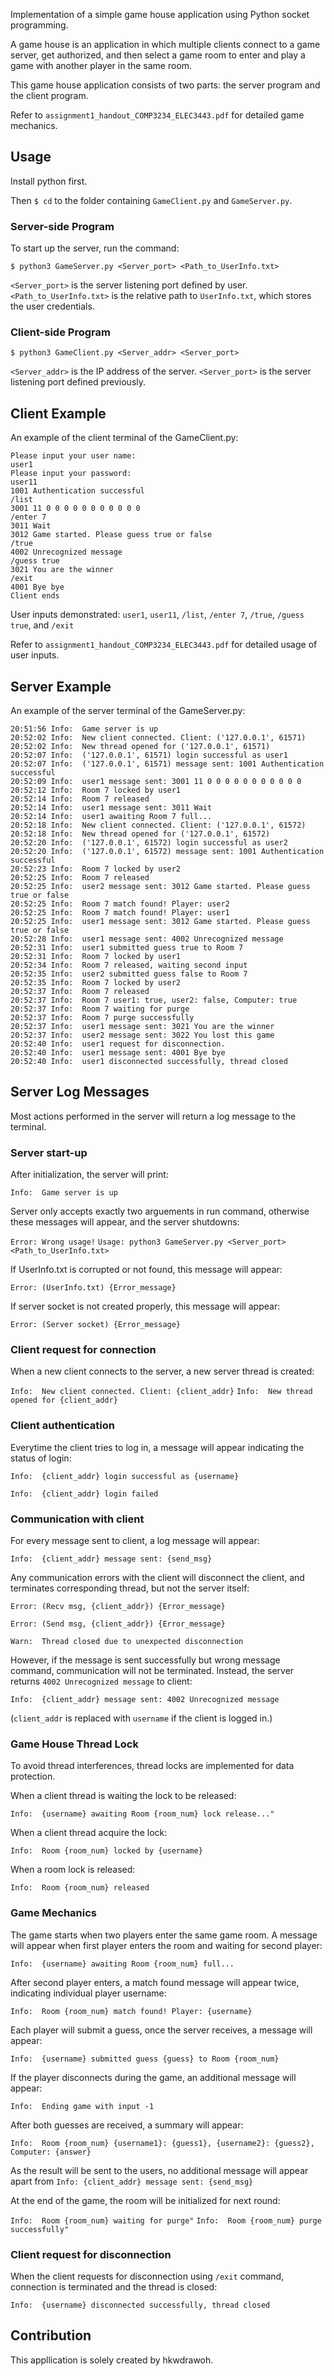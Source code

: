 Implementation of a simple game house application using Python socket programming.

A game house is an application in which multiple clients connect to a game server, get authorized, and then select a game room to enter and play a game with another player in the same room.

This game house application consists of two parts: the server program and the client program.

Refer to `assignment1_handout_COMP3234_ELEC3443.pdf` for detailed game mechanics.



## Usage

Install python first.

Then `$ cd` to the folder containing `GameClient.py` and `GameServer.py`. 

### Server-side Program 

To start up the server, run the command:

    $ python3 GameServer.py <Server_port> <Path_to_UserInfo.txt>

`<Server_port>` is the server listening port defined by user.
`<Path_to_UserInfo.txt>` is the relative path to `UserInfo.txt`, which stores the user credentials.

### Client-side Program 

    $ python3 GameClient.py <Server_addr> <Server_port>

`<Server_addr>` is the IP address of the server.
`<Server_port>` is the server listening port defined previously.



## Client Example

An example of the client terminal of the GameClient.py:

    Please input your user name:
    user1
    Please input your password: 
    user11
    1001 Authentication successful
    /list
    3001 11 0 0 0 0 0 0 0 0 0 0 0
    /enter 7
    3011 Wait
    3012 Game started. Please guess true or false
    /true
    4002 Unrecognized message
    /guess true
    3021 You are the winner
    /exit
    4001 Bye bye
    Client ends

User inputs demonstrated: `user1`, `user11`, `/list`, `/enter 7`, `/true`, `/guess true`, and `/exit`

Refer to `assignment1_handout_COMP3234_ELEC3443.pdf` for detailed usage of user inputs.
## Server Example

An example of the server terminal of the GameServer.py:

    20:51:56 Info:  Game server is up
    20:52:02 Info:  New client connected. Client: ('127.0.0.1', 61571)
    20:52:02 Info:  New thread opened for ('127.0.0.1', 61571)
    20:52:07 Info:  ('127.0.0.1', 61571) login successful as user1
    20:52:07 Info:  ('127.0.0.1', 61571) message sent: 1001 Authentication successful      
    20:52:09 Info:  user1 message sent: 3001 11 0 0 0 0 0 0 0 0 0 0 0
    20:52:12 Info:  Room 7 locked by user1
    20:52:14 Info:  Room 7 released
    20:52:14 Info:  user1 message sent: 3011 Wait
    20:52:14 Info:  user1 awaiting Room 7 full...
    20:52:18 Info:  New client connected. Client: ('127.0.0.1', 61572)
    20:52:18 Info:  New thread opened for ('127.0.0.1', 61572)
    20:52:20 Info:  ('127.0.0.1', 61572) login successful as user2
    20:52:20 Info:  ('127.0.0.1', 61572) message sent: 1001 Authentication successful      
    20:52:23 Info:  Room 7 locked by user2
    20:52:25 Info:  Room 7 released
    20:52:25 Info:  user2 message sent: 3012 Game started. Please guess true or false      
    20:52:25 Info:  Room 7 match found! Player: user2
    20:52:25 Info:  Room 7 match found! Player: user1
    20:52:25 Info:  user1 message sent: 3012 Game started. Please guess true or false      
    20:52:28 Info:  user1 message sent: 4002 Unrecognized message
    20:52:31 Info:  user1 submitted guess true to Room 7
    20:52:31 Info:  Room 7 locked by user1
    20:52:34 Info:  Room 7 released, waiting second input
    20:52:35 Info:  user2 submitted guess false to Room 7
    20:52:35 Info:  Room 7 locked by user2
    20:52:37 Info:  Room 7 released
    20:52:37 Info:  Room 7 user1: true, user2: false, Computer: true
    20:52:37 Info:  Room 7 waiting for purge
    20:52:37 Info:  Room 7 purge successfully
    20:52:37 Info:  user1 message sent: 3021 You are the winner
    20:52:37 Info:  user2 message sent: 3022 You lost this game
    20:52:40 Info:  user1 request for disconnection.
    20:52:40 Info:  user1 message sent: 4001 Bye bye
    20:52:40 Info:  user1 disconnected successfully, thread closed
    
## Server Log Messages

Most actions performed in the server will return a log message to the terminal.

### Server start-up

After initialization, the server will print:

`Info:  Game server is up`

Server only accepts exactly two arguements in run command, otherwise these messages will appear, and the server shutdowns:

`Error: Wrong usage!`
`Usage: python3 GameServer.py <Server_port> <Path_to_UserInfo.txt>`

If UserInfo.txt is corrupted or not found, this message will appear:

`Error: (UserInfo.txt) {Error_message}`

If server socket is not created properly, this message will appear:

`Error: (Server socket) {Error_message}`

### Client request for connection

When a new client connects to the server, a new server thread is created:

`Info:  New client connected. Client: {client_addr}`
`Info:  New thread opened for {client_addr}`

### Client authentication

Everytime the client tries to log in, a message will appear indicating the status of login:

`Info:  {client_addr} login successful as {username}`

`Info:  {client_addr} login failed`

### Communication with client

For every message sent to client, a log message will appear:

`Info:  {client_addr} message sent: {send_msg}`

Any communication errors with the client will disconnect the client, and terminates corresponding thread, but not the server itself:

`Error: (Recv msg, {client_addr}) {Error_message}`

`Error: (Send msg, {client_addr}) {Error_message}`

`Warn:  Thread closed due to unexpected disconnection`

However, if the message is sent successfully but wrong message command, communication will not be terminated. Instead, the server returns `4002 Unrecognized message` to client:

`Info:  {client_addr} message sent: 4002 Unrecognized message`

(`client_addr` is replaced with `username` if the client is logged in.)

### Game House Thread Lock

To avoid thread interferences, thread locks are implemented for data protection.

When a client thread is waiting the lock to be released:

`Info:  {username} awaiting Room {room_num} lock release..."`

When a client thread acquire the lock:

`Info:  Room {room_num} locked by {username}`

When a room lock is released:

`Info:  Room {room_num} released`

### Game Mechanics

The game starts when two players enter the same game room. A message will appear when first player enters the room and waiting for second player:

`Info:  {username} awaiting Room {room_num} full...`

After second player enters, a match found message will appear twice, indicating individual player username:

`Info:  Room {room_num} match found! Player: {username}`

Each player will submit a guess, once the server receives, a message will appear:

`Info:  {username} submitted guess {guess} to Room {room_num}`

If the player disconnects during the game, an additional message will appear:

`Info:  Ending game with input -1`

After both guesses are received, a summary will appear:

`Info:  Room {room_num} {username1}: {guess1}, {username2}: {guess2}, Computer: {answer}`

As the result will be sent to the users, no additional message will appear apart from `Info: {client_addr} message sent: {send_msg}`

At the end of the game, the room will be initialized for next round:

`Info:  Room {room_num} waiting for purge"`
`Info:  Room {room_num} purge successfully"`

### Client request for disconnection

When the client requests for disconnection using `/exit` command, connection is terminated and the thread is closed:

`Info:  {username} disconnected successfully, thread closed`

## Contribution

This appllication is solely created by hkwdrawoh.
